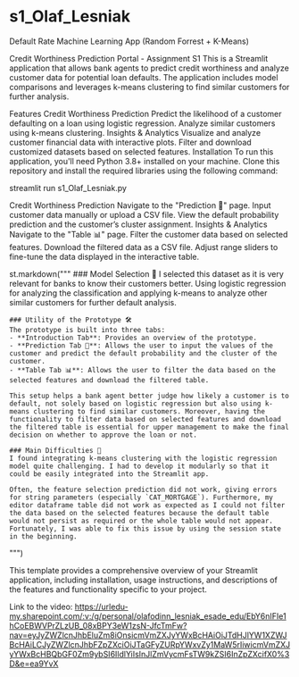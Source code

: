 # s1_Olaf_Lesniak
Default Rate Machine Learning App (Random Forrest + K-Means)

Credit Worthiness Prediction Portal - Assignment S1
This is a Streamlit application that allows bank agents to predict credit worthiness and analyze customer data for potential loan defaults. The application includes model comparisons and leverages k-means clustering to find similar customers for further analysis.

Features
Credit Worthiness Prediction
Predict the likelihood of a customer defaulting on a loan using logistic regression.
Analyze similar customers using k-means clustering.
Insights & Analytics
Visualize and analyze customer financial data with interactive plots.
Filter and download customized datasets based on selected features.
Installation
To run this application, you'll need Python 3.8+ installed on your machine. Clone this repository and install the required libraries using the following command:

streamlit run s1_Olaf_Lesniak.py

Credit Worthiness Prediction
Navigate to the "Prediction 🔮" page.
Input customer data manually or upload a CSV file.
View the default probability prediction and the customer’s cluster assignment.
Insights & Analytics
Navigate to the "Table 📊" page.
Filter the customer data based on selected features.
Download the filtered data as a CSV file.
Adjust range sliders to fine-tune the data displayed in the interactive table.

st.markdown("""
    ### Model Selection 🎯
    I selected this dataset as it is very relevant for banks to know their customers better. Using logistic regression for analyzing the classification and applying k-means to analyze other similar customers for further default analysis.
    
    ### Utility of the Prototype 🛠️
    The prototype is built into three tabs:
    - **Introduction Tab**: Provides an overview of the prototype.
    - **Prediction Tab 🔮**: Allows the user to input the values of the customer and predict the default probability and the cluster of the customer.
    - **Table Tab 📊**: Allows the user to filter the data based on the selected features and download the filtered table.

    This setup helps a bank agent better judge how likely a customer is to default, not solely based on logistic regression but also using k-means clustering to find similar customers. Moreover, having the functionality to filter data based on selected features and download the filtered table is essential for upper management to make the final decision on whether to approve the loan or not.
    
    ### Main Difficulties 🚧
    I found integrating k-means clustering with the logistic regression model quite challenging. I had to develop it modularly so that it could be easily integrated into the Streamlit app. 

    Often, the feature selection prediction did not work, giving errors for string parameters (especially `CAT_MORTGAGE`). Furthermore, my editor dataframe table did not work as expected as I could not filter the data based on the selected features because the default table would not persist as required or the whole table would not appear. Fortunately, I was able to fix this issue by using the session state in the beginning.
""")

This template provides a comprehensive overview of your Streamlit application, including installation, usage instructions, and descriptions of the features and functionality specific to your project.


Link to the video: https://urledu-my.sharepoint.com/:v:/g/personal/olafodinn_lesniak_esade_edu/EbY6nIFIe1hCoEBWVPrZLzUB_08xBPY3eW1zsN-JfcTmFw?nav=eyJyZWZlcnJhbEluZm8iOnsicmVmZXJyYWxBcHAiOiJTdHJlYW1XZWJBcHAiLCJyZWZlcnJhbFZpZXciOiJTaGFyZURpYWxvZy1MaW5rIiwicmVmZXJyYWxBcHBQbGF0Zm9ybSI6IldlYiIsInJlZmVycmFsTW9kZSI6InZpZXcifX0%3D&e=ea9YvX
